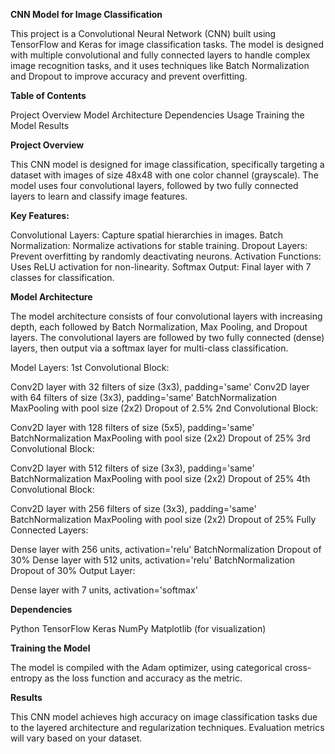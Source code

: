 **CNN Model for Image Classification**

This project is a Convolutional Neural Network (CNN) built using TensorFlow and Keras for image classification tasks. 
The model is designed with multiple convolutional and fully connected layers to handle complex image recognition tasks, 
and it uses techniques like Batch Normalization and Dropout to improve accuracy and prevent overfitting.

**Table of Contents**

Project Overview
Model Architecture
Dependencies
Usage
Training the Model
Results

**Project Overview**

This CNN model is designed for image classification, specifically targeting a dataset with images of size 48x48 with one color channel (grayscale). 
The model uses four convolutional layers, followed by two fully connected layers to learn and classify image features.

**Key Features:**

Convolutional Layers: Capture spatial hierarchies in images.
Batch Normalization: Normalize activations for stable training.
Dropout Layers: Prevent overfitting by randomly deactivating neurons.
Activation Functions: Uses ReLU activation for non-linearity.
Softmax Output: Final layer with 7 classes for classification.

**Model Architecture**

The model architecture consists of four convolutional layers with increasing depth, each followed by Batch Normalization, Max Pooling, and Dropout layers. 
The convolutional layers are followed by two fully connected (dense) layers, then output via a softmax layer for multi-class classification.

Model Layers:
1st Convolutional Block:

Conv2D layer with 32 filters of size (3x3), padding='same'
Conv2D layer with 64 filters of size (3x3), padding='same'
BatchNormalization
MaxPooling with pool size (2x2)
Dropout of 2.5%
2nd Convolutional Block:

Conv2D layer with 128 filters of size (5x5), padding='same'
BatchNormalization
MaxPooling with pool size (2x2)
Dropout of 25%
3rd Convolutional Block:

Conv2D layer with 512 filters of size (3x3), padding='same'
BatchNormalization
MaxPooling with pool size (2x2)
Dropout of 25%
4th Convolutional Block:

Conv2D layer with 256 filters of size (3x3), padding='same'
BatchNormalization
MaxPooling with pool size (2x2)
Dropout of 25%
Fully Connected Layers:

Dense layer with 256 units, activation='relu'
BatchNormalization
Dropout of 30%
Dense layer with 512 units, activation='relu'
BatchNormalization
Dropout of 30%
Output Layer:

Dense layer with 7 units, activation='softmax'

**Dependencies**

Python
TensorFlow
Keras
NumPy
Matplotlib (for visualization)

**Training the Model**

The model is compiled with the Adam optimizer, using categorical cross-entropy as the loss function and accuracy as the metric.

**Results**

This CNN model achieves high accuracy on image classification tasks due to the layered architecture and regularization techniques. Evaluation metrics will vary based on your dataset.
